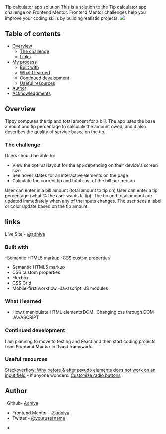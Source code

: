 Tip calculator app solution
This is a solution to the Tip calculator app challenge on Frontend Mentor. Frontend Mentor challenges help you improve your coding skills by building realistic projects.
<img src="https://user-images.githubusercontent.com/101577747/177037174-402d9c34-82a7-4f51-b2cc-29ecf83b6dbd.jpg">


## Table of contents

- [Overview](#overview)
  - [The challenge](#the-challenge)
  - [Links](#links)
- [My process](#my-process)
  - [Built with](#built-with)
  - [What I learned](#what-i-learned)
  - [Continued development](#continued-development)
  - [Useful resources](#useful-resources)
- [Author](#author)
- [Acknowledgments](#acknowledgments)

## Overview

Tippy computes the tip and total amount for a bill. The app uses the base amount and tip percentage to calculate the amount owed, and it also describes the quality of service based on the tip.

### The challenge

Users should be able to:

- View the optimal layout for the app depending on their device's screen size
- See hover states for all interactive elements on the page
- Calculate the correct tip and total cost of the bill per person

User can enter in a bill amount (total amount to tip on)
User can enter a tip percentage (what % the user wants to tip).
The tip and total amount are updated immediately when any of the inputs changes.
The user sees a label or color update based on the tip amount.


## links
Live Site - [@adniya](https://tip-p-calculator.netlify.app/)

### Built with
-Semantic HTML5 markup
-CSS custom properties
- Semantic HTML5 markup
- CSS custom properties
- Flexbox
- CSS Grid
- Mobile-first workflow
-Javascript
-JS modules

### What I learned
- How t manipulate HTML elements DOM
-Changing css through DOM JAVASCRIPT

### Continued development

I am planning to move to testing and React and then start coding projects from Frontend Mentor in React framework.

### Useful resources

[Stackoverflow: Why before & after pseudo elements does not work on an input field](https://stackoverflow.com/questions/2587669/can-i-use-a-before-or-after-pseudo-element-on-an-input-field) - if anyone wonders.
[Customize radio buttons](https://markheath.net/post/customize-radio-button-css)

## Author

-Github- [Adniya](https://github.com/adniya)
- Frontend Mentor - [@adniya](https://www.frontendmentor.io/profile/adniya)
- Twitter - [@yourusername](https://www.twitter.com/yourusername)
*
